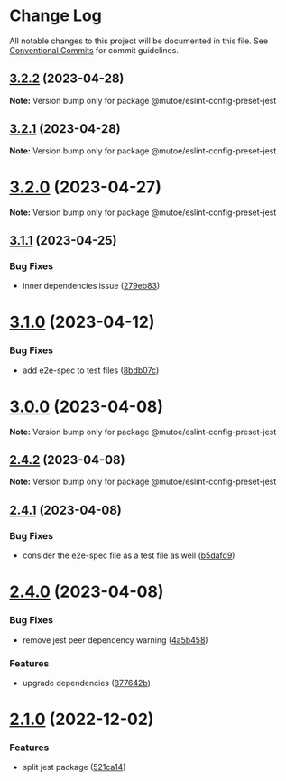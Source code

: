 # Change Log

All notable changes to this project will be documented in this file.
See [Conventional Commits](https://conventionalcommits.org) for commit guidelines.

## [3.2.2](https://github.com/mutoe/eslint-config-preset/compare/v3.2.1...v3.2.2) (2023-04-28)

**Note:** Version bump only for package @mutoe/eslint-config-preset-jest





## [3.2.1](https://github.com/mutoe/eslint-config-preset/compare/v3.2.0...v3.2.1) (2023-04-28)

**Note:** Version bump only for package @mutoe/eslint-config-preset-jest





# [3.2.0](https://github.com/mutoe/eslint-config-preset/compare/v3.1.1...v3.2.0) (2023-04-27)

**Note:** Version bump only for package @mutoe/eslint-config-preset-jest





## [3.1.1](https://github.com/mutoe/eslint-config-preset/compare/v3.1.0...v3.1.1) (2023-04-25)


### Bug Fixes

* inner dependencies issue ([279eb83](https://github.com/mutoe/eslint-config-preset/commit/279eb83faea01699791a84a1b8598552624b556c))





# [3.1.0](https://github.com/mutoe/eslint-config-preset/compare/v3.0.0...v3.1.0) (2023-04-12)


### Bug Fixes

* add e2e-spec to test files ([8bdb07c](https://github.com/mutoe/eslint-config-preset/commit/8bdb07cb2ea5dafadb2ef6c708b569b98f750db1))





# [3.0.0](https://github.com/mutoe/eslint-config-preset/compare/v2.4.2...v3.0.0) (2023-04-08)

**Note:** Version bump only for package @mutoe/eslint-config-preset-jest





## [2.4.2](https://github.com/mutoe/eslint-config-preset/compare/v2.4.1...v2.4.2) (2023-04-08)

**Note:** Version bump only for package @mutoe/eslint-config-preset-jest





## [2.4.1](https://github.com/mutoe/eslint-config-preset/compare/v2.4.0...v2.4.1) (2023-04-08)


### Bug Fixes

* consider the e2e-spec file as a test file as well ([b5dafd9](https://github.com/mutoe/eslint-config-preset/commit/b5dafd92ae24384526933e7684f8d82b7d3a24c4))





# [2.4.0](https://github.com/mutoe/eslint-config-preset/compare/v2.3.0...v2.4.0) (2023-04-08)


### Bug Fixes

* remove jest peer dependency warning ([4a5b458](https://github.com/mutoe/eslint-config-preset/commit/4a5b4582810ed38927051532102dca699766cd34))


### Features

* upgrade dependencies ([877642b](https://github.com/mutoe/eslint-config-preset/commit/877642b6b4edaa2a28ec40f2aee10795834f4928))





# [2.1.0](https://github.com/mutoe/eslint-config-preset/compare/v2.0.3...v2.1.0) (2022-12-02)


### Features

* split jest package ([521ca14](https://github.com/mutoe/eslint-config-preset/commit/521ca1411ba8543c7f0ba20633842b551af6db96))
